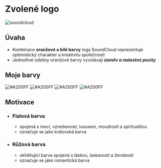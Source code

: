 # Zvolené logo
![soundcloud](https://github.com/gyarab/2023_wa_sz_samojlov/assets/94285852/a56e6e1d-9cbd-4085-8d94-ea476cea7752)

## Úvaha
- Kombinace **oranžové a bílé barvy** loga SoundCloud reprezentuje optimistický charakter a kreativitu společnosti
- Jednotlivé odstíny oranžové barvy vyvolávají ***úsměv a radostné pocity***

## Moje barvy
![#A200FF](https://placehold.co/225x225/A200FF/FFF)
![#A200FF](https://placehold.co/225x225/C621DB/FFF)
![#A200FF](https://placehold.co/225x225/F04AB4/FFF)
![#A200FF](https://placehold.co/225x225/FF7DD8/FFF)

## Motivace

- ### **Fialová barva**
  -  spojená s mocí, vznešeností, luxusem, moudrostí a spiritualitou
  -  označuje se jako královská barva
    
- ### **Růžová barva**
  -  uklidňující barva spojená s láskou, laskavostí a ženskostí
  -  označuje se jako romantická barva
